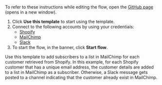 To refer to these instructions while editing the flow, open the [GitHub page](https://github.com/ot4i/app-connect-templates/tree/main/resources/markdown/Add%20a%20subscriber%20to%20a%20list%20in%20MailChimp%20for%20each%20other%20customer%20retrieved%20from%20Shopify_instructions.md) (opens in a new window).

1. Click **Use this template** to start using the template.
2. Connect to the following accounts by using your credentials:
   - [Shopify](https://ibm.biz/acshopify)
   - [MailChimp](https://ibm.biz/acmailchimp)
   - [Slack](https://ibm.biz/acslack)
3. To start the flow, in the banner, click **Start flow**.


Use this template to add subscribers to a list in MailChimp for each customer retrieved from Shopify.  In this example, for each Shopify customer that has a unique email address, the customer details are added to a list in MailChimp as a subscriber. Otherwise, a Slack message gets posted to a channel indicating that the customer already exist in MailChimp.






